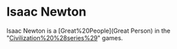 # Isaac Newton

Isaac Newton is a [Great%20People](Great Person) in the "[Civilization%20%28series%29](Civilization)" games.